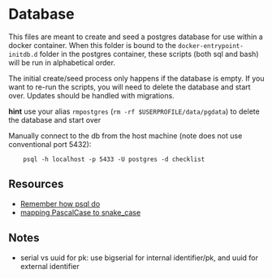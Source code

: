 # Database
This files are meant to create and seed a postgres database for use within a docker container. When this folder is bound to the `docker-entrypoint-initdb.d` folder in the postgres container, these scripts (both sql and bash) will be run in alphabetical order.

The initial create/seed process only happens if the database is empty. If you want to re-run the scripts, you will need to delete the database and start over. Updates should be handled with migrations.

**hint** use your alias `rmpostgres` (`rm -rf $USERPROFILE/data/pgdata`) to delete the database and start over

Manually connect to the db from the host machine (note does not use conventional port 5432):
```
	psql -h localhost -p 5433 -U postgres -d checklist
```

## Resources
* [Remember how psql do](https://www.tutorialspoint.com/postgresql/postgresql_insert_query.htm)
* [mapping PascalCase to snake_case](https://github.com/efcore/EFCore.NamingConventions)

## Notes
* serial vs uuid for pk: use bigserial for internal identifier/pk, and uuid for external identifier
